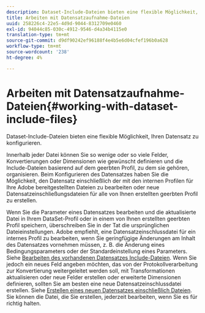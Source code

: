 ```yaml
---
description: Dataset-Include-Dateien bieten eine flexible Möglichkeit, Ihren Datensatz zu konfigurieren.
title: Arbeiten mit Datensatzaufnahme-Dateien
uuid: 258226c4-22e5-4d9d-9044-8312709e0460
exl-id: 94044c85-030c-4912-9546-d4a34b4115e0
translation-type: tm+mt
source-git-commit: d9df90242ef96188f4e4b5e6d04cfef196b0a628
workflow-type: tm+mt
source-wordcount: '238'
ht-degree: 4%

---
```


# Arbeiten mit Datensatzaufnahme-Dateien{#working-with-dataset-include-files}

Dataset-Include-Dateien bieten eine flexible Möglichkeit, Ihren Datensatz zu konfigurieren.

Innerhalb jeder Datei können Sie so wenige oder so viele Felder, Konvertierungen oder Dimensionen wie gewünscht definieren und die Include-Dateien basierend auf dem geerbten Profil, zu dem sie gehören, organisieren. Beim Konfigurieren des Datensatzes haben Sie die Möglichkeit, den Datensatz einschließlich der mit den internen Profilen für Ihre Adobe bereitgestellten Dateien zu bearbeiten oder neue Datensatzeinschließungsdateien für alle von Ihnen erstellten geerbten Profil zu erstellen.

Wenn Sie die Parameter eines Datensatzes bearbeiten und die aktualisierte Datei in Ihrem DataSet-Profil oder in einem von Ihnen erstellten geerbten Profil speichern, überschreiben Sie in der Tat die ursprünglichen Dateieinstellungen. Adobe empfiehlt, eine Datensatzeinschlussdatei für ein internes Profil zu bearbeiten, wenn Sie geringfügige Änderungen am Inhalt des Datensatzes vornehmen müssen, z. B. die Änderung eines Bedingungsparameters oder der Standardeinstellung eines Parameters. Siehe [Bearbeiten des vorhandenen Datensatzes Include-Dateien](../../../../home/c-dataset-const-proc/c-dataset-inc-files/c-work-dataset-inc-files/t-edit-ex-dataset-inc-files.md#task-456c04e38ebc425fb35677a6bb6aa077). Wenn Sie jedoch ein neues Feld angeben möchten, das von der Protokollverarbeitung zur Konvertierung weitergeleitet werden soll, mit Transformationen aktualisieren oder neue Felder erstellen oder erweiterte Dimensionen definieren, sollten Sie am besten eine neue Datensatzeinschlussdatei erstellen. Siehe [Erstellen eines neuen Datensatzes einschließlich Dateien](../../../../home/c-dataset-const-proc/c-dataset-inc-files/c-work-dataset-inc-files/t-create-new-dataset-inc-files.md#task-b29f30605c374a6ca747ac843337b06e). Sie können die Datei, die Sie erstellen, jederzeit bearbeiten, wenn Sie es für richtig halten.

